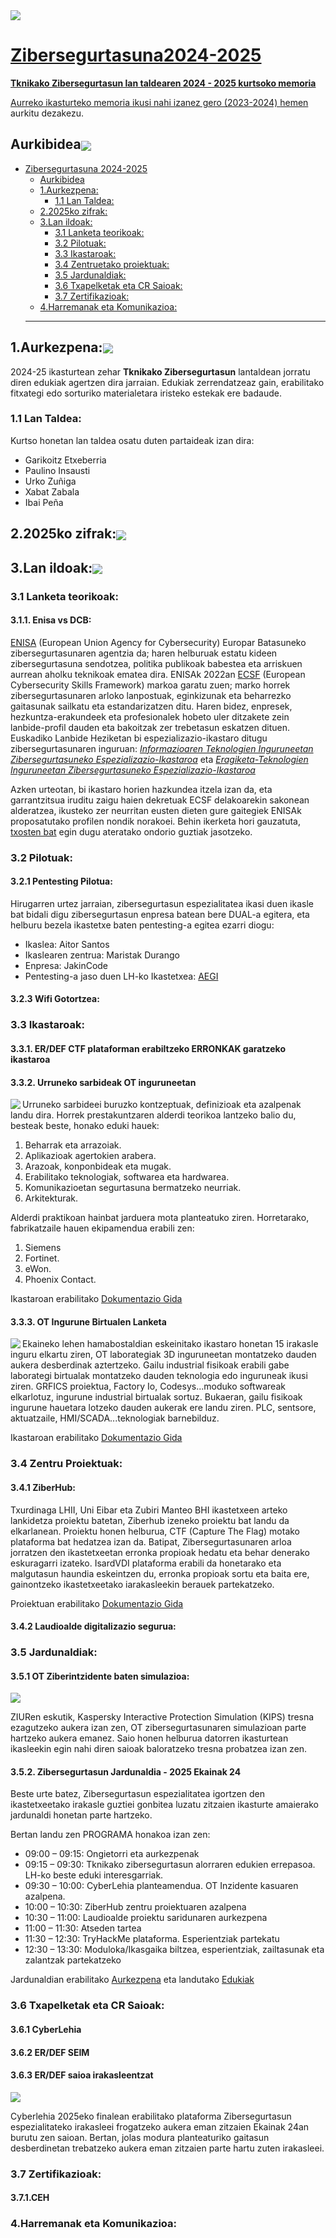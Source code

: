 <img align="center" src="img/kabezera2025.jpg">
<p align="right"> <a href="https://github.com/Tknika/Zibersegurtasuna2024-2025/blob/main/README.md"</a></p>

  # Zibersegurtasuna2024-2025
**Tknikako Zibersegurtasun lan taldearen 2024 - 2025 kurtsoko memoria** 

Aurreko ikasturteko memoria ikusi nahi izanez gero (2023-2024) [hemen](https://github.com/Tknika/Zibersegurtasuna2023-2024) aurkitu dezakezu.
## Aurkibidea<img align="center" src="img/lerroa.png">

- [Zibersegurtasuna 2024-2025](#zibersegurtasuna-2024-2025)
  - [Aurkibidea](#aurkibidea)
  - [1.Aurkezpena:](#1aurkezpena)
    - [1.1 Lan Taldea:](#11-lan-taldea)
  - [2.2025ko zifrak:](#22025ko-zifrak)
  - [3.Lan ildoak:](#3lan-ildoak)
    - [3.1 Lanketa teorikoak:](#31-lanketa-teorikoak)
    - [3.2 Pilotuak:](#32-pilotuak)
    - [3.3 Ikastaroak:](#33-ikastaroak)
    - [3.4 Zentruetako proiektuak:](#34-zentru-proiektuak)
    - [3.5 Jardunaldiak:](#35-jardunaldiak)
    - [3.6 Txapelketak eta CR Saioak:](#36-txapelketak-eta-cr-saioak)
    - [3.7 Zertifikazioak:](#37-zertifikazioak)
  - [4.Harremanak eta Komunikazioa:](#4harremanak-eta-komunikazioa)
  ----------------------------------------------------------------------------------------------------------
## 1.Aurkezpena:<img align="center" src="img/lerroa.png">
2024-25 ikasturtean zehar **Tknikako Zibersegurtasun** lantaldean jorratu diren edukiak agertzen dira jarraian. Edukiak zerrendatzeaz gain, erabilitako fitxategi edo sorturiko materialetara iristeko estekak ere badaude. 
### 1.1 Lan Taldea:
Kurtso honetan lan taldea osatu duten partaideak izan dira:

   - Garikoitz Etxeberria 
   - Paulino Insausti
   - Urko Zuñiga
   - Xabat Zabala
   - Ibai Peña

## 2.2025ko zifrak:<img align="center" src="img/lerroa.png">
## 3.Lan ildoak:<img align="center" src="img/lerroa.png">

### 3.1 Lanketa teorikoak:

#### 3.1.1. Enisa vs DCB:
[ENISA](https://www.enisa.europa.eu/) (European Union Agency for Cybersecurity) Europar Batasuneko zibersegurtasunaren agentzia da; haren helburuak estatu kideen zibersegurtasuna sendotzea, politika publikoak babestea eta arriskuen aurrean aholku teknikoak ematea dira. ENISAk 2022an  [ECSF](https://www.enisa.europa.eu/publications/european-cybersecurity-skills-framework-role-profiles) (European Cybersecurity Skills Framework) markoa garatu zuen; marko horrek zibersegurtasunaren arloko lanpostuak, eginkizunak eta beharrezko gaitasunak sailkatu eta estandarizatzen ditu. Haren bidez, enpresek, hezkuntza-erakundeek eta profesionalek hobeto uler ditzakete zein lanbide-profil dauden eta bakoitzak zer trebetasun eskatzen dituen. Euskadiko Lanbide Heziketan bi espezializazio-ikastaro ditugu zibersegurtasunaren inguruan: [*Informazioaren Teknologien Inguruneetan Zibersegurtasuneko Espezializazio-Ikastaroa*](https://ivac-eei.eus/eu/lanbide-arloak/informatika-eta-komunikazioak-ifc/espezializazioak/informazioaren-teknologien-inguruneetan-zibersegurtasuneko-espezializazio-ikastaroa.html) eta [*Eragiketa-Teknologien Inguruneetan Zibersegurtasuneko Espezializazio-Ikastaroa*](https://ivac-eei.eus/eu/lanbide-arloak/elektrizitatea-eta-elektronika-ele/espezializazioak/eragiketa-teknologien-inguruneetan-zibersegurtasuneko-espezializazio-ikastaroa.html) 

Azken urteotan, bi ikastaro horien hazkundea itzela izan da, eta garrantzitsua iruditu zaigu haien dekretuak ECSF delakoarekin sakonean alderatzea, ikusteko zer neurritan eusten dieten gure gaitegiek ENISAk proposatutako profilen nondik norakoei. Behin ikerketa hori gauzatuta, [txosten bat](lanketa_teorikoa/enisa_txostena) egin dugu ateratako ondorio guztiak jasotzeko. 

### 3.2 Pilotuak:

#### 3.2.1 Pentesting Pilotua:
Hirugarren urtez jarraian, zibersegurtasun espezialitatea ikasi duen ikasle bat bidali digu zibersegurtasun enpresa batean bere DUAL-a egitera, eta helburu bezela ikastetxe baten pentesting-a egitea ezarri diogu:

- Ikaslea: Aitor Santos
- Ikaslearen zentrua: Maristak Durango
- Enpresa: JakinCode
- Pentesting-a jaso duen LH-ko Ikastetxea: [AEGI](https://eagi.eus/)


#### 3.2.3 Wifi Gotortzea:

### 3.3 Ikastaroak:

#### 3.3.1. ER/DEF CTF plataforman erabiltzeko ERRONKAK garatzeko ikastaroa

#### 3.3.2. Urruneko sarbideak OT inguruneetan 
<img align="left" src="img/urruneko.png">

Urruneko sarbideei buruzko kontzeptuak, definizioak eta azalpenak landu dira. Horrek prestakuntzaren alderdi teorikoa lantzeko balio du, besteak beste, honako eduki hauek:

1. Beharrak eta arrazoiak.
2. Aplikazioak agertokien arabera.
3. Arazoak, konponbideak eta mugak.
4. Erabilitako teknologiak, softwarea eta hardwarea.
5. Komunikazioetan segurtasuna bermatzeko neurriak.
6. Arkitekturak.

Alderdi praktikoan hainbat jarduera mota planteatuko ziren. Horretarako, fabrikatzaile hauen ekipamendua erabili zen:


1. Siemens
2. Fortinet.
3. eWon.
4. Phoenix Contact.

Ikastaroan erabilitako [Dokumentazio Gida](docs/Presentación_OT.pdf)

#### 3.3.3. OT Ingurune Birtualen Lanketa
<img align="left" src="img/OT_3D.jpg">
Ekaineko lehen hamabostaldian eskeinitako ikastaro honetan 15 irakasle inguru elkartu ziren, OT laborategiak 3D inguruneetan montatzeko dauden aukera desberdinak aztertzeko.
Gailu industrial fisikoak erabili gabe laborategi birtualak montatzeko dauden teknologia edo inguruneak ikusi ziren. GRFICS proiektua, Factory Io, Codesys...moduko softwareak elkarlotuz, ingurune industrial birtualak sortuz. Bukaeran, gailu fisikoak ingurune hauetara lotzeko dauden aukerak ere landu ziren. PLC, sentsore, aktuatzaile, HMI/SCADA...teknologiak barnebilduz.

Ikastaroan erabilitako [Dokumentazio Gida](ikastaroak/OT_3D_LabBirtualak)

### 3.4 Zentru Proiektuak:

#### 3.4.1 ZiberHub:
Txurdinaga LHII, Uni Eibar eta Zubiri Manteo BHI ikastetxeen arteko lankidetza proiektu batetan, Ziberhub izeneko proiektu bat landu da elkarlanean. Proiektu honen helburua, CTF (Capture The Flag) motako plataforma bat hedatzea izan da. Batipat, Zibersegurtasunaren arloa jorratzen den ikastetxeetan erronka propioak hedatu eta behar denerako eskuragarri izateko.
IsardVDI plataforma erabili da honetarako eta malgutasun haundia eskeintzen du, erronka propioak sortu eta baita ere, gainontzeko ikastetxeetako iarakasleekin berauek partekatzeko.

Proiektuan erabilitako [Dokumentazio Gida](docs/Ziberhubmurriztua.pptx)

#### 3.4.2 Laudioalde digitalizazio segurua:

### 3.5 Jardunaldiak:

#### 3.5.1 OT Ziberintzidente baten simulazioa:
<img align="center" src="img/kaspersky.jpg">

ZIURen eskutik, Kaspersky Interactive Protection Simulation (KIPS) tresna ezagutzeko aukera izan zen, OT zibersegurtasunaren simulazioan parte hartzeko aukera emanez. Saio honen helburua datorren ikasturtean ikasleekin egin nahi diren saioak baloratzeko tresna probatzea izan zen.


#### 3.5.2. Zibersegurtasun Jardunaldia - 2025 Ekainak 24

Beste urte batez, Zibersegurtasun espezialitatea igortzen den ikastetxeetako irakasle guztiei gonbitea luzatu zitzaien ikasturte amaierako jardunaldi honetan parte hartzeko. 

Bertan landu zen PROGRAMA honakoa izan zen:

  - 09:00 – 09:15: Ongietorri eta aurkezpenak
  - 09:15 – 09:30: Tknikako zibersegurtasun alorraren edukien errepasoa. LH-ko beste eduki interesgarriak.
  - 09:30 – 10:00: CyberLehia planteamendua. OT Inzidente kasuaren azalpena.
  - 10:00 – 10:30: ZiberHub zentru proiektuaren azalpena
  - 10:30 – 11:00: Laudioalde proiektu saridunaren aurkezpena
  - 11:00 – 11:30: Atseden tartea
  - 11:30 – 12:30: TryHackMe plataforma. Esperientziak partekatu
  - 12:30 – 13:30: Moduloka/Ikasgaika biltzea, esperientziak, zailtasunak eta zalantzak partekatzeko

  Jardunaldian erabilitako [Aurkezpena](docs/ZibersegurtasunJardunaldia2025Ekainak24_1.pptx) eta landutako [Edukiak](docs/ZibersegurtasunJardunaldia2025Ekainak24_2.pptx)

### 3.6 Txapelketak eta CR Saioak:

#### 3.6.1 CyberLehia

#### 3.6.2 ER/DEF SEIM

#### 3.6.3 ER/DEF saioa irakasleentzat
<img align="center" src="img/ERDEF_irakasleak.jpg">

Cyberlehia 2025eko finalean erabilitako plataforma Zibersegurtasun espezialitateko irakasleei frogatzeko aukera eman zitzaien Ekainak 24an burutu zen saioan. Bertan, jolas modura planteaturiko gaitasun desberdinetan trebatzeko aukera eman zitzaien parte hartu zuten irakasleei.

### 3.7 Zertifikazioak:

#### 3.7.1.CEH

### 4.Harremanak eta Komunikazioa:


